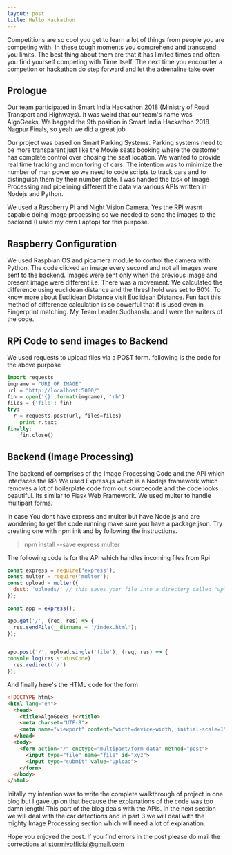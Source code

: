 ```yaml
---
layout: post
title: Hello Hackathon
---
```


Competitions are so cool you get to learn a lot of things from people you are competing with. In these tough moments you comprehend
and transcend you limits. The best thing about them are that it has limited times and often you find yourself competing with 
Time itself.
The next time you encounter a competion or hackathon do step forward and let the adrenaline take over  
## Prologue

Our team participated in Smart India Hackathon 2018 (Ministry of Road Transport and Highways). It was weird that our team's name 
was AlgoGeeks. We bagged the 9th position in Smart India Hackathon 2018 Nagpur Finals, so yeah we did a great job. 

Our project was based on Smart Parking Systems. Parking systems need to be more transparent just like the Movie seats booking
where the customer has complete control over chosing the seat location. We wanted to provide real time tracking and monitoring of
cars. The intention was to minimize the number of man power so we need to code scripts to track cars and to distinguish them
by their number plate. 
I was handed the task of Image Processing and pipelining different the data via various APIs written in Nodejs and Python.

We used a Raspberry Pi and Night Vision Camera. Yes the RPi wasnt capable doing image processing so we needed
to send the images to the backend (I used my own Laptop) for this purpose. 

## Raspberry Configuration

We used Raspbian OS and picamera module to control the camera with Python. The code clicked an image every second and not all
images were sent to the backend. Images were sent only when the previous image and present image were different i.e. There 
was a movement. We calculated the difference using euclidean distance and the threshhold was set to 80%. To know more about 
Euclidean Distance visit [Euclidean Distance](https://en.wikipedia.org/wiki/Euclidean_distance). Fun fact this method of difference
calculation is so powerful that it is used even in Fingerprint matching. My Team Leader Sudhanshu and I were the writers of the code.

## RPi Code to send images to Backend

We used requests to upload files via a POST form.
following is the code for the above purpose

```python
import requests
imgname = "URI OF IMAGE"
url = "http://localhost:5000/"
fin = open('{}'.format(imgname), 'rb')
files = {'file': fin}
try:
  r = requests.post(url, files=files)
	print r.text
finally:
	fin.close()
```
## Backend (Image Processing)

The backend of comprises of the Image Processing Code and the API which interfaces the RPi
We used Express.js which is a Nodejs framework which removes a lot of boilerplate code from out sourcecode and the code looks beautiful. Its similar to Flask Web Framework.
We used multer to handle multipart forms.

In case You dont have express and multer but have Node.js and are wondering to get the code running
make sure you have a package.json. Try creating one with npm init and by following the instructions.

> npm install --save express multer

The following code is for the API which handles incoming files from Rpi

```javascript
const express = require('express');
const multer = require('multer');
const upload = multer({
  dest: 'uploads/' // this saves your file into a directory called "uploads"
}); 

const app = express();

app.get('/', (req, res) => {
  res.sendFile(__dirname + '/index.html');
});


app.post('/', upload.single('file'), (req, res) => {
console.log(res.statusCode)
  res.redirect('/')
});
```

And finally here's the HTML code for the form

```html
<!DOCTYPE html>
<html lang="en">
  <head>
    <title>AlgoGeeks !</title>
    <meta charset="UTF-8">
    <meta name="viewport" content="width=device-width, initial-scale=1">
  </head>
  <body>
    <form action="/" enctype="multipart/form-data" method="post">
      <input type="file" name="file" id="xyz">
      <input type="submit" value="Upload">
    </form>  
  </body>
</html>
```

Initally my intention was to write the complete walkthrough of project in one blog but I gave up on that because the explanations of the code was too damn length! This part of the blog deals with the APIs. In the next section we will
deal with the car detections and in part 3 we will deal with the mighty Image Processing section which will need a lot of explanation.

Hope you enjoyed the post.
If you find errors in the post please do mail the corrections at [stormivofficial@gmail.com](mailto:stormivofficial@gmail.com)
